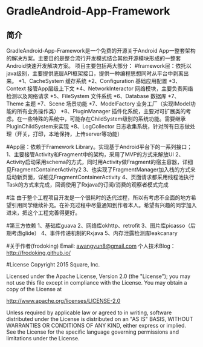 GradleAndroid-App-Framework
===========================

## 简介

GradleAndroid-App-Framework是一个免费的开源关于Android  App一整套架构的解决方案。主要目的是整合流行开发模式结合其他开源模块形成的一整套Android快速开发解决方案。
项目主要包括两大部分：
#framework层：依托以java级别，主要提供底层API框架接口，提供一种编程思想同时从平台中剥离出来。
*1、CacheSystem 缓存系统
*2、Configuration  基础应用配置
*3、Context 接管App层级上下文
*4、NetworkInteractor  网络模块，主要负责网络检测以及网络请求
*5、FileSystem  文件系统
*6、Database   数据库
*7、Theme   主题
*7、Scene   场景功能
*7、ModelFactory    业务工厂（实现IModel功能的所有业务操作类）
*8、PluginManager   插件化系统，主要对可扩展类的考虑。在一些特殊的系统中，可能存在ChildSystem级别的系统功能。需要继承PluginChildSystem来实现
*8、LogCollector    日志收集系统，针对所有日志做处理（开关，打印，本地保持，上传server等功能）

#App层：依赖于Framework Library。实现基于Android平台下的一系列接口；
1、主要接管Activity和Fragment中的架构，采用了MVP的方式来解放UI
2、Activity启动采用schema的方式，同时用Activity做Fragment的宿主容器，详细见FragmentContainerActivity2
3、也实现了FragmentManager加入栈的方式来启动新页面，详细见FragmentContainerActivity
4、页面请求都采用线程池执行Task的方式来完成，回调使用了Rxjava的订阅/消费的观察者模式完成

#注
由于整个工程项目开发是一个很耗时的迭代过程，所以有考虑不全面的地方希望引用同学继续补充。在补充过程中尽量通知到作者本人。希望有兴趣的同学加入进来，把这个工程完善得更好。

#第三方依赖
1、基础库guava
2、网络库okhttp、retrofit
3、图片库picasso（后期考虑glide）
4、事件传递机制的Rxjava
5、内存泄露检测库leakcanary

#关于作者(frodoking)
Email: awangyun8@gmail.com
个人技术Blog：http://frodoking.github.io/

#License
Copyright 2015 Square, Inc.

Licensed under the Apache License, Version 2.0 (the "License");
you may not use this file except in compliance with the License.
You may obtain a copy of the License at

   http://www.apache.org/licenses/LICENSE-2.0

Unless required by applicable law or agreed to in writing, software
distributed under the License is distributed on an "AS IS" BASIS,
WITHOUT WARRANTIES OR CONDITIONS OF ANY KIND, either express or implied.
See the License for the specific language governing permissions and
limitations under the License.